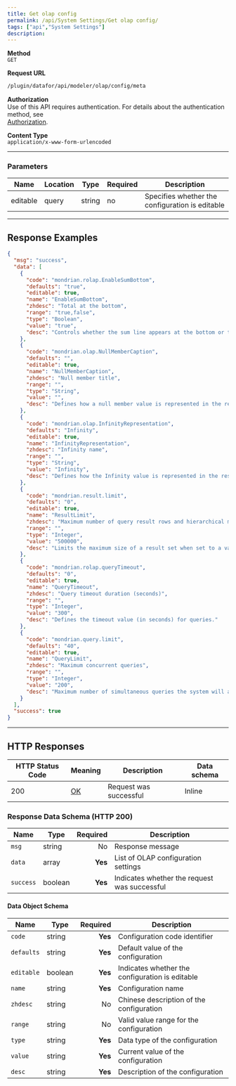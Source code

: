 ```yaml
---
title: Get olap config
permalink: /api/System Settings/Get olap config/
tags: ["api","System Settings"]
description: 
---
```


**Method**  
`GET`

**Request URL**
```html
/plugin/datafor/api/modeler/olap/config/meta
```

**Authorization**  
Use of this API requires authentication. For details about the authentication method, see  
[Authorization](/api/index/#_5-authentication-security).

**Content Type**  
`application/x-www-form-urlencoded`

---

### Parameters

| Name      | Location | Type   | Required | Description |
|-----------|----------|--------|----------|-------------|
| editable  | query   | string | no       | Specifies whether the configuration is editable |

---

## **Response Examples**

```json
{
  "msg": "success",
  "data": [
    {
      "code": "mondrian.rolap.EnableSumBottom",
      "defaults": "true",
      "editable": true,
      "name": "EnableSumBottom",
      "zhdesc": "Total at the bottom",
      "range": "true,false",
      "type": "Boolean",
      "value": "true",
      "desc": "Controls whether the sum line appears at the bottom or top."
    },
    {
      "code": "mondrian.olap.NullMemberCaption",
      "defaults": "",
      "editable": true,
      "name": "NullMemberCaption",
      "zhdesc": "Null member title",
      "range": "",
      "type": "String",
      "value": "",
      "desc": "Defines how a null member value is represented in the result output."
    },
    {
      "code": "mondrian.olap.InfinityRepresentation",
      "defaults": "Infinity",
      "editable": true,
      "name": "InfinityRepresentation",
      "zhdesc": "Infinity name",
      "range": "",
      "type": "String",
      "value": "Infinity",
      "desc": "Defines how the Infinity value is represented in the result output."
    },
    {
      "code": "mondrian.result.limit",
      "defaults": "0",
      "editable": true,
      "name": "ResultLimit",
      "zhdesc": "Maximum number of query result rows and hierarchical members",
      "range": "",
      "type": "Integer",
      "value": "500000",
      "desc": "Limits the maximum size of a result set when set to a value greater than zero."
    },
    {
      "code": "mondrian.rolap.queryTimeout",
      "defaults": "0",
      "editable": true,
      "name": "QueryTimeout",
      "zhdesc": "Query timeout duration (seconds)",
      "range": "",
      "type": "Integer",
      "value": "300",
      "desc": "Defines the timeout value (in seconds) for queries."
    },
    {
      "code": "mondrian.query.limit",
      "defaults": "40",
      "editable": true,
      "name": "QueryLimit",
      "zhdesc": "Maximum concurrent queries",
      "range": "",
      "type": "Integer",
      "value": "200",
      "desc": "Maximum number of simultaneous queries the system will allow."
    }
  ],
  "success": true
}
```

---

## **HTTP Responses**

| HTTP Status Code | Meaning                                                                 | Description | Data schema |
|------------------|-------------------------------------------------------------------------|------------|------------|
| 200              | [OK](https://tools.ietf.org/html/rfc7231#section-6.3.1)                | Request was successful | Inline     |

### **Response Data Schema (HTTP 200)**

| Name      | Type    | Required | Description    |
|-----------|---------|---------:|----------------|
| `msg`     | string  | No       | Response message |
| `data`    | array   | **Yes**  | List of OLAP configuration settings |
| `success` | boolean | **Yes**  | Indicates whether the request was successful |

#### **Data Object Schema**

| Name      | Type    | Required | Description    |
|-----------|---------|---------:|----------------|
| `code`    | string  | **Yes**  | Configuration code identifier |
| `defaults` | string  | **Yes**  | Default value of the configuration |
| `editable` | boolean | **Yes**  | Indicates whether the configuration is editable |
| `name`    | string  | **Yes**  | Configuration name |
| `zhdesc`  | string  | No       | Chinese description of the configuration |
| `range`   | string  | No       | Valid value range for the configuration |
| `type`    | string  | **Yes**  | Data type of the configuration |
| `value`   | string  | **Yes**  | Current value of the configuration |
| `desc`    | string  | **Yes**  | Description of the configuration |

